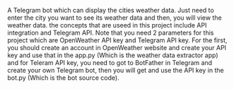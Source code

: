 A Telegram bot which can display the cities weather data. Just need to enter the city you want to see its weather data and then, you will view the weather data. the concepts that are useed in this project include
API integration and Telegram API. Note that you need 2 parameters for this project which are OpenWeather API key and Telegram API key. For the first, you should create an account in OpenWeather website and create
your API key and use that in the app.py (Which is the weather data extractor app) and for Teleram API key, you need to got to BotFather in Telegram and create your own Telegram bot, then you will get and use the 
API key in the bot.py (Which is the bot source code).

